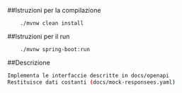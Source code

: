 
##Istruzioni per la compilazione
```
    ./mvnw clean install
```

##Istruzioni per il run
```
    ./mvnw spring-boot:run
```

##Descrizione


```bash
Implementa le interfaccie descritte in docs/openapi
Restituisce dati costanti (docs/mock-responsees.yaml) 
 ``` 